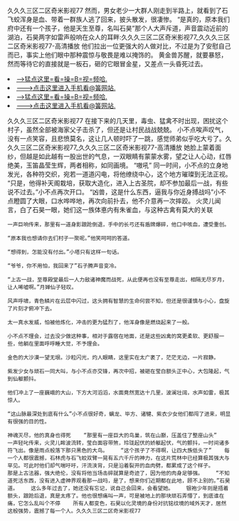 久久久三区二区奇米影视77    然而，男女老少一大群人刚走到半路上，就看到了石飞蛟浑身是血、带着一群族人逃了回来，披头散发，很凄惨。    “是真的，原本我们府中还有一个孩子，他是天生至尊，名叫石昊”那个人大声斥道，声音震动近前的湖泊，石昊两字如雷声般响在众人的耳畔:久久久三区二区奇米影视77_久久久三区二区奇米影视77-高清播放    他们拉出一位更强大的人做对比，不过是为了安慰自己而已，事实上他们眼中那种震惊与敬畏是难以掩饰的。    黄金兽苏醒，就要暴怒，然而等待它的直接就是一板石，砸的它眼冒金星，又差点一头昏死过去。

<li><a href="http://uwmviz229.sg925.xyz/#md_1026">-->猛点这里=看=操=B=视=频哈.</a></li>
<li><a href="http://uwmviz229.sg925.xyz/#md_1026">--->点击这里进入手机看@簧网站.</a></li>





<li><a href="http://uwmviz229.sg925.xyz/#md_1026">-->猛点这里=看=操=B=视=频哈.</a></li>
<li><a href="http://uwmviz229.sg925.xyz/#md_1026">--->点击这里进入手机看@簧网站.</a></li>



久久久三区二区奇米影视77    在接下来的几天里，毒虫、猛禽不时出现，困扰这个村子，虽然全部被海家父子击杀了，但还是让村民战战兢兢。    小不点唉声叹气，没有一点笑容，且悲愤莫名，这让几人顿时吓了一跳，感觉师弟似乎吃大亏了。久久久三区二区奇米影视77_久久久三区二区奇米影视77-高清播放    她脸上蒙着面纱，但越是如此越有一股出世的气息，一双眼睛有蒙蒙水雾，望之让人心动，红唇绝美，玉笛晶莹生辉，两者相称，如同画境。
    “嗷吼”    同一时间，小不点的立身地发光，各种符交织，宛若一道道闪电，将他缭绕中心，这个地方璀璨到无法正视。    “只是，他得补天阁栽培，获取大造化，进入上古圣院，却不参加最后一战，有些说不过去。”小不点再次开口。    “凶兽，这是什么东西，逼我与你近身搏战吗”小不点瞪圆了大眼，口水哗哗地，再次向前扑去，他不介意再一次摔跤。    火灵儿闻言，白了石昊一眼，她们这一族体悳内有朱雀血，与这种古禽有莫大的关联

    一声巨响传来，那里有一道身影踉跄倒退，手中的长弓还有盾牌爆碎，他口中咳血，遭受重创。

    “原本我也想请你去们村子一聚呢。”他笑呵呵的答道。

    “想得到，怎能没有付出。”小塔只有这样一句话。

    “爷爷，你不用怕，我回来了”石子腾声音变冷。

    “上古一战，至尊殿堂最后一人力敌诸神魔而战死，从此便再也没有至尊走出，相隔无尽岁月，让人唏嘘啊。”月婵仙子轻叹。

    风声呼啸，青色鳞片在云层中闪过，这头拥有智慧的生命何尝不知，但还是很谨慎与小心，盘旋了片刻才俯冲下去。

    太一真水发威，怕被他炼化，冲击的更为猛烈了，他浑身像是燃烧起来了一般。

    小不点不理会，过去没少做这种事，相对于露宿在地面，还是这些凶禽的窝更柔软、更舒服一些，他躺在里面呼呼睡大觉，不予理会。

    金色的大沙漠一望无垠。沙粒闪光，灼人眼睛，这里实在太广袤了，茫茫无边，一片寂静。

    紫发少女与顽石一同大叫，与小不点亦交锋，再次中招，被砸在莹白额头正中心，大包隆起，气到仙躯颤抖。

    他们冲上了一座巍峨的大山，下方大河滔滔，水面竟然宽达十几里，波澜壮阔，水声如雷，极其惊人。

    “这山脉最深处到底有什么”小不点很好奇，螭龙、毕方、诸犍、紫衣少女他们都闯了进来，明显有很强的目的性。

    神魂灭尽，他的真身也得死    “那里有一座巨大的鸟巢，筑在山巅，压盖住了整座山头”    一声轻叱传来，火灵儿眸波流转，莹白面容带煞，玲珑起伏的娇躯起伏，气的颤抖，一时间诸多符飞出。像是雨点般落下那只黑色的大鸟。    “这个孩子了不得啊，让四大族低头了”    每一个人都很震撼，石林虎与石飞蛟双臂一晃有五六千斤的神力，在这片荒林中已经算极其强大与罕见。可此时他们却气喘吁吁，汗流浃背，只是沿着裂开的血肉劈，都累成了这个样子。    那是上古法器，强大绝伦，没有将他当场击碎就算是奇迹了，因为他的肉身足够强。    “不知道死活东西，没有进入虚神界观看那一战吗，是了，想来你们近期都在此地，顾不上别的。”石昊道。    这么多年过去了，她还没有忘记，说自己会回来，会看望她。    银袍少年则是捂着额头，踉跄后退，真是太疼了。他也很想痛叫一声，可是被地上的那块顽石弄懵了，到底谁在痛，它怎么乱叫个不停    所有人都变色，石昊以化灵境的身份对抗铭纹境的域外天才，居然这般强势，震撼了每一个人。久久久三区二区奇米影视77
